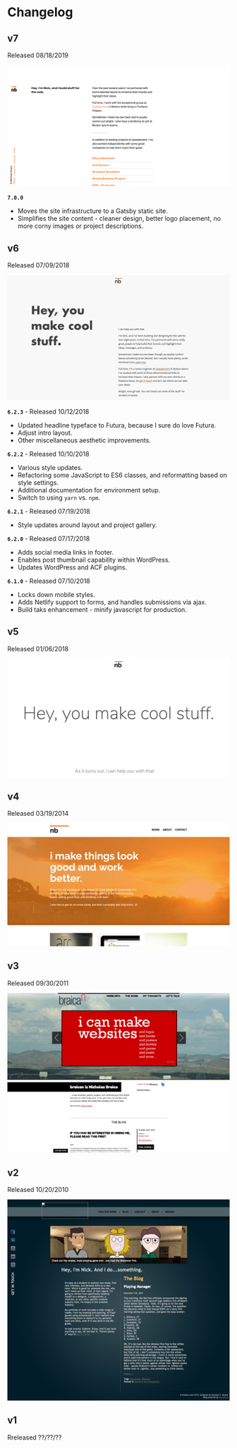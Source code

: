 # Changelog

## v7

Released 08/18/2019

![v7](assets/braican.com-v7.png?raw=true)

**`7.0.0`**

- Moves the site infrastructure to a Gatsby static site.
- Simplifies the site content - cleaner design, better logo placement, no more corny images or project descriptions.

## v6

Released 07/09/2018

![v6](assets/braican.com-v6.2.3.png?raw=true)

**`6.2.3`** - Released 10/12/2018

- Updated headline typeface to Futura, because I sure do love Futura.
- Adjust intro layout.
- Other miscellaneous aesthetic improvements.

**`6.2.2`** - Released 10/10/2018

- Various style updates.
- Refactoring some JavaScript to ES6 classes, and reformatting based on style settings.
- Additional documentation for environment setup.
- Switch to using `yarn` vs. `npm`.

**`6.2.1`** - Released 07/19/2018

- Style updates around layout and project gallery.

**`6.2.0`** - Released 07/17/2018

- Adds social media links in footer.
- Enables post thumbnail capability within WordPress.
- Updates WordPress and ACF plugins.

**`6.1.0`** - Released 07/10/2018

- Locks down mobile styles.
- Adds Netlify support to forms, and handles submissions via ajax.
- Build taks enhancement - minify javascript for production.

## v5

Released 01/06/2018

![v5](assets/braican.com-v5.jpg?raw=true)

## v4

Released 03/19/2014

![v4](assets/braican.com-v4.jpg?raw=true)

## v3

Released 09/30/2011

![v3](assets/braican.com-v3.jpg?raw=true)

## v2

Released 10/20/2010

![v2](assets/braican.com-v2.jpg?raw=true)

## v1

Rreleased ??/??/??
